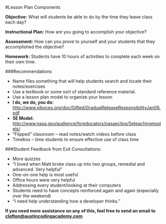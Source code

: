 #Lesson Plan Components

**Objective:** What will students be able to do by the time they leave class each day?

**Instructional Plan:** How are you going to accomplish your objective?

**Assessment:** How can you prove to yourself and your students that they accomplished the objective?

**Homework:** Students have 10 hours of activities to complete each week on their own time.

###Recommendations

* Name files something that will help students search and locate their notes/exercises
* Use a textbook or some sort of standard reference material.
* Use a lesson plan model to organize your lesson
* **I do, we do, you do:** http://www.sjboces.org/doc/Gifted/GradualReleaseResponsibilityJan08.pdf
* **5E Model:** http://www.nasa.gov/audience/foreducators/nasaeclips/5eteachingmodels/
* “Flipped” classroom – read notes/watch videos before class
* Timebox – time students to ensure effective use of class time

###Student Feedback from Exit Consultations:

* More quizzes
* “I loved when Matt broke class up into two groups, remedial and advanced. Very helpful”
* One-on-one help is most useful
* Office hours were very helpful
* Addressing every student/looking at their computers
* Students need to have concepts reinforced again and again (especially over the weekend)
* “I need help understanding how a developer thinks.”

**If you need more assistance on any of this, feel free to send an email to clofton@austincodingacademy.com**
